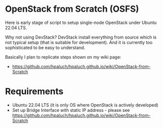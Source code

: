 # OpenStack from Scratch (OSFS)

Here is early stage of script to setup single-node OpenStack
under Ubuntu 22.04 LTS.

Why not using DevStack? DevStack install everything from source which
is not typical setup (that is suitable for development). And it is
currently too sophisticated to be easy to understand.

Basically I plan to replicate steps shown on my wiki page:
- https://github.com/hpaluch/hpaluch.github.io/wiki/OpenStack-from-Scratch


# Requirements

* Ubuntu 22.04 LTS (it is only OS where OpenStack is actively developed)
* Set up Bridge Interface with static IP address - please
  see https://github.com/hpaluch/hpaluch.github.io/wiki/OpenStack-from-Scratch



